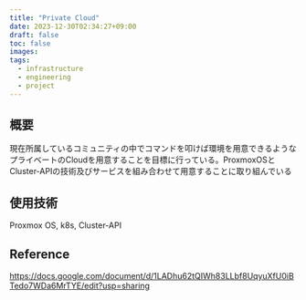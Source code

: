 ```yaml
---
title: "Private Cloud"
date: 2023-12-30T02:34:27+09:00
draft: false
toc: false
images:
tags:
  - infrastructure
  - engineering
  - project
---
```


## 概要
現在所属しているコミュニティの中でコマンドを叩けば環境を用意できるようなプライベートのCloudを用意することを目標に行っている。ProxmoxOSとCluster-APIの技術及びサービスを組み合わせて用意することに取り組んでいる

## 使用技術
Proxmox OS, k8s, Cluster-API

## Reference
https://docs.google.com/document/d/1LADhu62tQIWh83LLbf8UqyuXfU0iBTedo7WDa6MrTYE/edit?usp=sharing



